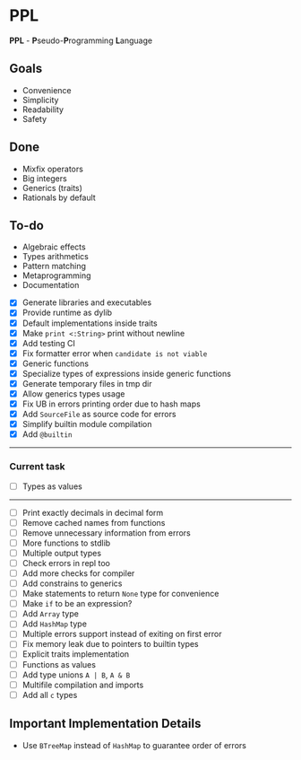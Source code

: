 # PPL

**PPL** - **P**seudo-**P**rogramming **L**anguage

## Goals

* Convenience
* Simplicity
* Readability
* Safety

## Done
* Mixfix operators
* Big integers
* Generics (traits)
* Rationals by default

## To-do
* Algebraic effects
* Types arithmetics
* Pattern matching
* Metaprogramming
* Documentation

* [X] Generate libraries and executables
* [X] Provide runtime as dylib
* [X] Default implementations inside traits
* [X] Make `print <:String>` print without newline
* [X] Add testing CI
* [x] Fix formatter error when `candidate is not viable`
* [x] Generic functions
* [x] Specialize types of expressions inside generic functions
* [x] Generate temporary files in tmp dir
* [x] Allow generics types usage
* [x] Fix UB in errors printing order due to hash maps
* [x] Add `SourceFile` as source code for errors
* [x] Simplify builtin module compilation
* [x] Add `@builtin`
---
### Current task
* [ ] Types as values
---
* [ ] Print exactly decimals in decimal form
* [ ] Remove cached names from functions
* [ ] Remove unnecessary information from errors
* [ ] More functions to stdlib
* [ ] Multiple output types
* [ ] Check errors in repl too
* [ ] Add more checks for compiler
* [ ] Add constrains to generics
* [ ] Make statements to return `None` type for convenience
* [ ] Make `if` to be an expression?
* [ ] Add `Array` type
* [ ] Add `HashMap` type
* [ ] Multiple errors support instead of exiting on first error
* [ ] Fix memory leak due to pointers to builtin types
* [ ] Explicit traits implementation
* [ ] Functions as values
* [ ] Add type unions `A | B`, `A & B`
* [ ] Multifile compilation and imports
* [ ] Add all `c` types

## Important Implementation Details
* Use `BTreeMap` instead of `HashMap` to guarantee order of errors